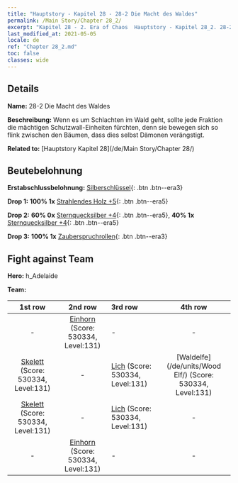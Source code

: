 ```yaml
---
title: "Hauptstory - Kapitel 28 - 28-2 Die Macht des Waldes"
permalink: /Main Story/Chapter 28_2/
excerpt: "Kapitel 28 - 2. Era of Chaos  Hauptstory - Kapitel 28_2. 28-2 Die Macht des Waldes"
last_modified_at: 2021-05-05
locale: de
ref: "Chapter 28_2.md"
toc: false
classes: wide
---
```


## Details

 **Name:** 28-2 Die Macht des Waldes

 **Beschreibung:** Wenn es um Schlachten im Wald geht, sollte jede Fraktion die mächtigen Schutzwall-Einheiten fürchten, denn sie bewegen sich so flink zwischen den Bäumen, dass dies selbst Dämonen verängstigt.

 **Related to:** [Hauptstory Kapitel 28](/de/Main Story/Chapter 28/)

## Beutebelohnung

 **Erstabschlussbelohnung:** [Silberschlüssel](/ItemsDE/con_693/){: .btn .btn--era3}

 **Drop 1:** **100% 1x** [Strahlendes Holz +5](/ItemsDE/mat_97/){: .btn .btn--era5}

 **Drop 2:** **60% 0x** [Sternquecksilber +4](/ItemsDE/mat_91/){: .btn .btn--era5}, **40% 1x** [Sternquecksilber +4](/ItemsDE/mat_91/){: .btn .btn--era5}

 **Drop 3:** **100% 1x** [Zauberspruchrollen](/ItemsDE/con_694/){: .btn .btn--era3}


## Fight against Team
 **Hero:** h_Adelaide

 **Team:**


  | 1st row | 2nd row | 3rd row | 4th row |
  |:----:|:----:|:----|:----:|
  | - | [Einhorn](/de/units/Unicorn/) (Score: 530334, Level:131)  | - | - |
  | [Skelett](/de/units/Skeleton/) (Score: 530334, Level:131)  | - | [Lich](/de/units/Lich/) (Score: 530334, Level:131)  | [Waldelfe](/de/units/Wood Elf/) (Score: 530334, Level:131)  |
  | [Skelett](/de/units/Skeleton/) (Score: 530334, Level:131)  | - | [Lich](/de/units/Lich/) (Score: 530334, Level:131)  | - |
  | - | [Einhorn](/de/units/Unicorn/) (Score: 530334, Level:131)  | - | - |


